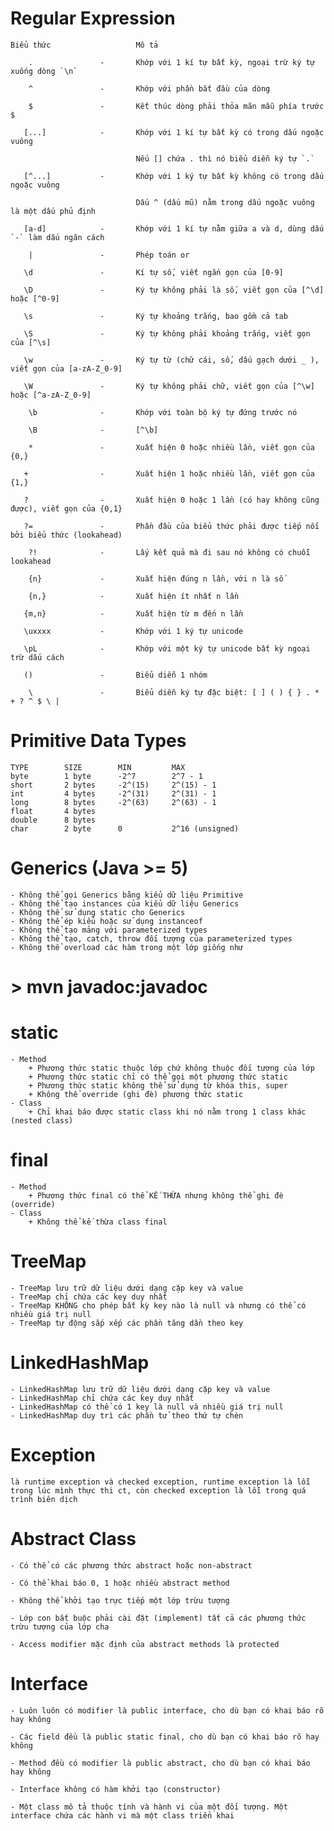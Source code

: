 # Regular Expression

	Biểu thức					Mô tả
	
		.				-		Khớp với 1 kí tự bất kỳ, ngoại trừ ký tự xuống dòng `\n`
		
		^				-		Khớp với phần bắt đầu của dòng
	   
		$				-		Kết thúc dòng phải thỏa mãn mẫu phía trước $
	   
	   [...]			-		Khớp với 1 kí tự bất kỳ có trong dấu ngoặc vuông
	   
	   							Nếu [] chứa . thì nó biểu diễn ký tự `.`
	   
	   [^...]			-		Khớp với 1 ký tự bất kỳ không có trong dấu ngoặc vuông
								
								Dấu ^ (dấu mũ) nằm trong dấu ngoặc vuông là một dấu phủ định
	   
	   [a-d]			-		Khớp với 1 kí tự nằm giữa a và d, dùng dấu `-` làm dấu ngăn cách
	   
		|				-		Phép toán or
	   
	   \d				-		Kí tự số, viết ngắn gọn của [0-9]
	   
	   \D				-		Ký tự không phải là số, viết gọn của [^\d] hoặc [^0-9]
	   
	   \s				-		Ký tự khoảng trắng, bao gồm cả tab
	   
	   \S				-		Ký tự không phải khoảng trắng, viết gọn của [^\s]
	   
	   \w				-		Ký tự từ (chữ cái, số, dấu gạch dưới _ ), viết gọn của [a-zA-Z_0-9]
	   
	   \W				-		Ký tự không phải chữ, viết gọn của [^\w] hoặc [^a-zA-Z_0-9]
	   
		\b				- 		Khớp với toàn bộ ký tự đứng trước nó
		
		\B				-		[^\b]
	   
		*				-		Xuất hiện 0 hoặc nhiều lần, viết gọn của {0,}
	   
	   +				-		Xuất hiện 1 hoặc nhiều lần, viết gọn của {1,}
	   
	   ?				-		Xuất hiện 0 hoặc 1 lần (có hay không cũng được), viết gọn của {0,1}
	   
	   ?=				- 		Phần đầu của biểu thức phải được tiếp nối bởi biểu thức (lookahead)
	   	
	   	?!				-		Lấy kết quả mà đi sau nó không có chuỗi lookahead
	   
		{n}				-		Xuất hiện đúng n lần, với n là số
		
		{n,}			-		Xuất hiện ít nhất n lần
	   
	   {m,n}			-		Xuất hiện từ m đến n lần
	   
	   \uxxxx			-		Khớp với 1 ký tự unicode
	   
	   \pL				- 		Khớp với một ký tự unicode bất kỳ ngoại trừ dấu cách
	   
	   ()				-		Biểu diễn 1 nhóm
	 
		\				-		Biểu diễn ký tự đặc biệt: [ ] ( ) { } . * + ? ^ $ \ |

# Primitive Data Types

	TYPE		SIZE		MIN			MAX
	byte		1 byte		-2^7		2^7 - 1
	short		2 bytes		-2^(15)		2^(15) - 1		
	int			4 bytes		-2^(31)		2^(31) - 1
	long		8 bytes		-2^(63)		2^(63) - 1
	float 		4 bytes	
	double 		8 bytes
	char		2 byte		0			2^16 (unsigned)

# Generics (Java >= 5)
	
	- Không thể gọi Generics bằng kiểu dữ liệu Primitive
	- Không thể tạo instances của kiểu dữ liệu Generics
	- Không thể sử dụng static cho Generics
	- Không thể ép kiểu hoặc sử dụng instanceof
	- Không thể tạo mảng với parameterized types
	- Không thể tạo, catch, throw đối tượng của parameterized types
	- Không thể overload các hàm trong một lớp giống như
	
# > mvn javadoc:javadoc

# static
	- Method
		+ Phương thức static thuộc lớp chứ không thuộc đối tượng của lớp
		+ Phương thức static chỉ có thể gọi một phương thức static
		+ Phương thức static không thể sử dụng từ khóa this, super
		+ Không thể override (ghi đè) phương thức static
	- Class
		+ Chỉ khai báo được static class khi nó nằm trong 1 class khác (nested class)
		
# final
	- Method
		+ Phương thức final có thể KẾ THỪA nhưng không thể ghi đè (override)
	- Class
		+ Không thể kế thừa class final

# TreeMap

	- TreeMap lưu trữ dữ liệu dưới dạng cặp key và value
	- TreeMap chỉ chứa các key duy nhất
	- TreeMap KHÔNG cho phép bất kỳ key nào là null và nhưng có thể có nhiều giá trị null
	- TreeMap tự động sắp xếp các phần tăng dần theo key 
	
# LinkedHashMap

	- LinkedHashMap lưu trữ dữ liệu dưới dạng cặp key và value
	- LinkedHashMap chỉ chứa các key duy nhất
	- LinkedHashMap có thể có 1 key là null và nhiều giá trị null
	- LinkedHashMap duy trì các phần tử theo thứ tự chèn
	
# Exception
	là runtime exception và checked exception, runtime exception là lỗi trong lúc mình thực thi ct, còn checked exception là lỗi trong quá trình biên dịch	
	
# Abstract Class

	- Có thể có các phương thức abstract hoặc non-abstract

	- Có thể khai báo 0, 1 hoặc nhiều abstract method

	- Không thể khởi tạo trực tiếp một lớp trừu tượng

	- Lớp con bắt buộc phải cài đặt (implement) tất cả các phương thức trừu tượng của lớp cha
	
	- Access modifier mặc định của abstract methods là protected

# Interface 

	- Luôn luôn có modifier là public interface, cho dù bạn có khai báo rõ hay không
	
	- Các field đều là public static final, cho dù bạn có khai báo rõ hay không
	
	- Method đều có modifier là public abstract, cho dù bạn có khai báo hay không
	
	- Interface không có hàm khởi tạo (constructor)
	
	- Một class mô tả thuộc tính và hành vi của một đối tượng. Một interface chứa các hành vi mà một class triển khai








